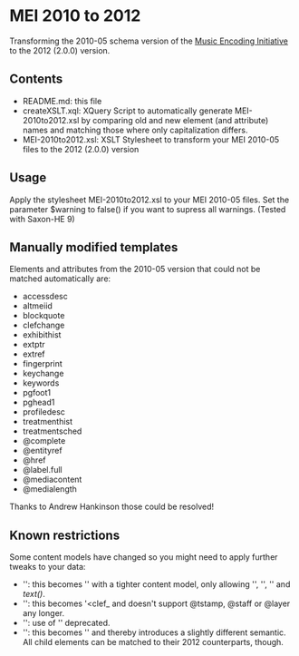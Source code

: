 MEI 2010 to 2012
================

Transforming the 2010-05 schema version of the [Music Encoding Initiative](http://music-encoding.org) to the 2012 (2.0.0) version.


Contents
--------

* README.md: this file
* createXSLT.xql: XQuery Script to automatically generate MEI-2010to2012.xsl by comparing old and new element (and attribute) names and matching those where only capitalization differs.
* MEI-2010to2012.xsl: XSLT Stylesheet to transform your MEI 2010-05 files to the 2012 (2.0.0) version


Usage
-----

Apply the stylesheet MEI-2010to2012.xsl to your MEI 2010-05 files. 
Set the parameter $warning to false() if you want to supress all warnings.
(Tested with Saxon-HE 9)


Manually modified templates
---------------------------

Elements and attributes from the 2010-05 version that could not be matched automatically are:
* accessdesc
* altmeiid
* blockquote
* clefchange
* exhibithist
* extptr
* extref
* fingerprint
* keychange
* keywords
* pgfoot1
* pghead1
* profiledesc 
* treatmenthist
* treatmentsched
* @complete
* @entityref
* @href
* @label.full
* @mediacontent
* @medialength

Thanks to Andrew Hankinson those could be resolved!


Known restrictions
------------------

Some content models have changed so you might need to apply further tweaks to your data:

* '<altmeiid>': this becomes '<altID>' with a tighter content model, only allowing '<lb>', '<rend>', '<stack>' and _text()_.
* '<clefchange>': this becomes '<clef_ and doesn't support @tstamp, @staff or @layer any longer. 
* '<fingerprint>': use of '<fingerprint>' deprecated.
* '<profiledesc>': this becomes '<workDesc>' and thereby introduces a slightly different semantic. All child elements can be matched to their 2012 counterparts, though.